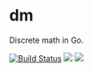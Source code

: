 # dm
Discrete math in Go.

[![Build Status](https://travis-ci.com/x1n13y84issmd42/dm.svg?branch=master)](https://travis-ci.com/x1n13y84issmd42/dm)
<a href="https://codeclimate.com/github/x1n13y84issmd42/dm/maintainability"><img src="https://api.codeclimate.com/v1/badges/f53a13586c1e29af708e/maintainability" /></a>
<a href="https://codeclimate.com/github/x1n13y84issmd42/dm/test_coverage"><img src="https://api.codeclimate.com/v1/badges/f53a13586c1e29af708e/test_coverage" /></a>
